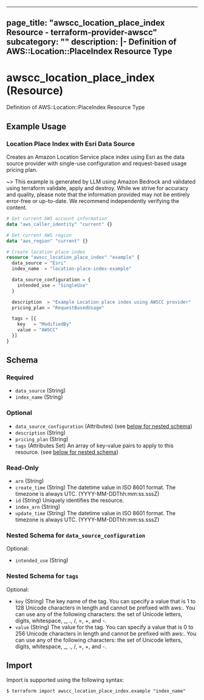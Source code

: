 
---
page_title: "awscc_location_place_index Resource - terraform-provider-awscc"
subcategory: ""
description: |-
  Definition of AWS::Location::PlaceIndex Resource Type
---

# awscc_location_place_index (Resource)

Definition of AWS::Location::PlaceIndex Resource Type

## Example Usage

### Location Place Index with Esri Data Source

Creates an Amazon Location Service place index using Esri as the data source provider with single-use configuration and request-based usage pricing plan.

~> This example is generated by LLM using Amazon Bedrock and validated using terraform validate, apply and destroy. While we strive for accuracy and quality, please note that the information provided may not be entirely error-free or up-to-date. We recommend independently verifying the content.

```terraform
# Get current AWS account information
data "aws_caller_identity" "current" {}

# Get current AWS region
data "aws_region" "current" {}

# Create location place index
resource "awscc_location_place_index" "example" {
  data_source = "Esri"
  index_name  = "location-place-index-example"

  data_source_configuration = {
    intended_use = "SingleUse"
  }

  description  = "Example Location place index using AWSCC provider"
  pricing_plan = "RequestBasedUsage"

  tags = [{
    key   = "ModifiedBy"
    value = "AWSCC"
  }]
}
```

<!-- schema generated by tfplugindocs -->
## Schema

### Required

- `data_source` (String)
- `index_name` (String)

### Optional

- `data_source_configuration` (Attributes) (see [below for nested schema](#nestedatt--data_source_configuration))
- `description` (String)
- `pricing_plan` (String)
- `tags` (Attributes Set) An array of key-value pairs to apply to this resource. (see [below for nested schema](#nestedatt--tags))

### Read-Only

- `arn` (String)
- `create_time` (String) The datetime value in ISO 8601 format. The timezone is always UTC. (YYYY-MM-DDThh:mm:ss.sssZ)
- `id` (String) Uniquely identifies the resource.
- `index_arn` (String)
- `update_time` (String) The datetime value in ISO 8601 format. The timezone is always UTC. (YYYY-MM-DDThh:mm:ss.sssZ)

<a id="nestedatt--data_source_configuration"></a>
### Nested Schema for `data_source_configuration`

Optional:

- `intended_use` (String)


<a id="nestedatt--tags"></a>
### Nested Schema for `tags`

Optional:

- `key` (String) The key name of the tag. You can specify a value that is 1 to 128 Unicode characters in length and cannot be prefixed with aws:. You can use any of the following characters: the set of Unicode letters, digits, whitespace, _, ., /, =, +, and -.
- `value` (String) The value for the tag. You can specify a value that is 0 to 256 Unicode characters in length and cannot be prefixed with aws:. You can use any of the following characters: the set of Unicode letters, digits, whitespace, _, ., /, =, +, and -.

## Import

Import is supported using the following syntax:

```shell
$ terraform import awscc_location_place_index.example "index_name"
```
